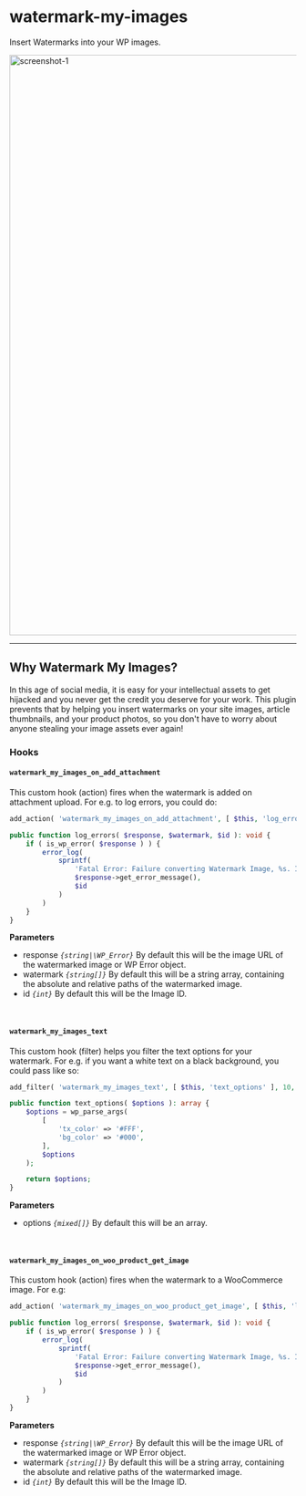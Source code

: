 # watermark-my-images
Insert Watermarks into your WP images.

<img width="1018" alt="screenshot-1" src="https://github.com/user-attachments/assets/2f8218c9-2dd1-4d6f-9998-f7c84c5b070a">

---

## Why Watermark My Images?

In this age of social media, it is easy for your intellectual assets to get hijacked and you never get the credit you deserve for your work. This plugin prevents that by helping you insert watermarks on your site images, article thumbnails, and your product photos, so you don't have to worry about anyone stealing your image assets ever again!

### Hooks

#### `watermark_my_images_on_add_attachment`

This custom hook (action) fires when the watermark is added on attachment upload. For e.g. to log errors, you could do:

```php
add_action( 'watermark_my_images_on_add_attachment', [ $this, 'log_errors' ], 10, 3 );

public function log_errors( $response, $watermark, $id ): void {
    if ( is_wp_error( $response ) ) {
        error_log(
            sprintf(
                'Fatal Error: Failure converting Watermark Image, %s. Image ID: %d',
                $response->get_error_message(),
                $id
            )
        )
    }
}
```

**Parameters**

- response _`{string|\WP_Error}`_ By default this will be the image URL of the watermarked image or WP Error object.
- watermark _`{string[]}`_ By default this will be a string array, containing the absolute and relative paths of the watermarked image.
- id _`{int}`_ By default this will be the Image ID.
<br/>

#### `watermark_my_images_text`

This custom hook (filter) helps you filter the text options for your watermark. For e.g. if you want a white text on a black background, you could pass like so:

```php
add_filter( 'watermark_my_images_text', [ $this, 'text_options' ], 10, 1 );

public function text_options( $options ): array {
    $options = wp_parse_args(
        [
            'tx_color' => '#FFF',
            'bg_color' => '#000',
        ],
        $options
    );

    return $options;
}
```

**Parameters**

- options _`{mixed[]}`_ By default this will be an array.
<br/>

#### `watermark_my_images_on_woo_product_get_image`

This custom hook (action) fires when the watermark to a WooCommerce image. For e.g:

```php
add_action( 'watermark_my_images_on_woo_product_get_image', [ $this, 'log_errors' ], 10, 3 );

public function log_errors( $response, $watermark, $id ): void {
    if ( is_wp_error( $response ) ) {
        error_log(
            sprintf(
                'Fatal Error: Failure converting Watermark Image, %s. Image ID: %d',
                $response->get_error_message(),
                $id
            )
        )
    }
}
```

**Parameters**

- response _`{string|\WP_Error}`_ By default this will be the image URL of the watermarked image or WP Error object.
- watermark _`{string[]}`_ By default this will be a string array, containing the absolute and relative paths of the watermarked image.
- id _`{int}`_ By default this will be the Image ID.
<br/>
